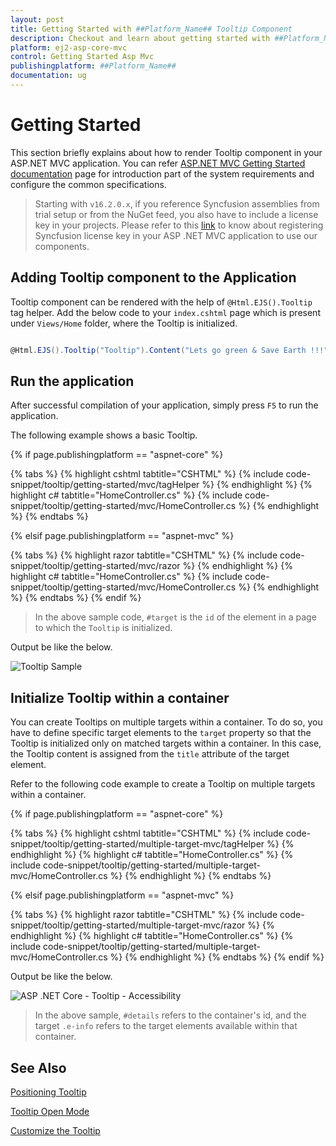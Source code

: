 ```yaml
---
layout: post
title: Getting Started with ##Platform_Name## Tooltip Component
description: Checkout and learn about getting started with ##Platform_Name## Tooltip component of Syncfusion Essential JS 2 and more details.
platform: ej2-asp-core-mvc
control: Getting Started Asp Mvc
publishingplatform: ##Platform_Name##
documentation: ug
---
```



# Getting Started

This section briefly explains about how to render Tooltip component in your ASP.NET MVC application. You can refer [ASP.NET MVC Getting Started documentation](../getting-started/) page for introduction part of the system requirements and configure the common specifications.

> Starting with `v16.2.0.x`, if you reference Syncfusion assemblies from trial setup or from the NuGet feed, you also have to include a license key in your projects. Please refer to this [link](https://help.syncfusion.com/common/essential-studio/licensing/license-key) to know about registering Syncfusion license key in your ASP .NET MVC application to use our components.

## Adding Tooltip component to the Application

Tooltip component can be rendered with the help of `@Html.EJS().Tooltip` tag helper. Add the below code to your `index.cshtml` page which is present under `Views/Home` folder, where the Tooltip is initialized.

```cs

@Html.EJS().Tooltip("Tooltip").Content("Lets go green & Save Earth !!!").ContentTemplate(@<span id='target'>Show Tooltip</span>).Render()

```

## Run the application

 After successful compilation of your application, simply press `F5` to run the application.

The following example shows a basic Tooltip.

{% if page.publishingplatform == "aspnet-core" %}

{% tabs %}
{% highlight cshtml tabtitle="CSHTML" %}
{% include code-snippet/tooltip/getting-started/mvc/tagHelper %}
{% endhighlight %}
{% highlight c# tabtitle="HomeController.cs" %}
{% include code-snippet/tooltip/getting-started/mvc/HomeController.cs %}
{% endhighlight %}
{% endtabs %}

{% elsif page.publishingplatform == "aspnet-mvc" %}

{% tabs %}
{% highlight razor tabtitle="CSHTML" %}
{% include code-snippet/tooltip/getting-started/mvc/razor %}
{% endhighlight %}
{% highlight c# tabtitle="HomeController.cs" %}
{% include code-snippet/tooltip/getting-started/mvc/HomeController.cs %}
{% endhighlight %}
{% endtabs %}
{% endif %}



> In the above sample code, `#target` is the `id` of the element in a page to which the `Tooltip` is initialized.

Output be like the below.

![Tooltip Sample](./images/tooltip.PNG)

## Initialize Tooltip within a container

You can create Tooltips on multiple targets within a container. To do so, you have to define specific target elements to the `target` property so that the Tooltip is initialized only on matched targets within a container. In this case, the Tooltip content is assigned from the `title` attribute of the target element.

Refer to the following code example to create a Tooltip on multiple targets within a container.

{% if page.publishingplatform == "aspnet-core" %}

{% tabs %}
{% highlight cshtml tabtitle="CSHTML" %}
{% include code-snippet/tooltip/getting-started/multiple-target-mvc/tagHelper %}
{% endhighlight %}
{% highlight c# tabtitle="HomeController.cs" %}
{% include code-snippet/tooltip/getting-started/multiple-target-mvc/HomeController.cs %}
{% endhighlight %}
{% endtabs %}

{% elsif page.publishingplatform == "aspnet-mvc" %}

{% tabs %}
{% highlight razor tabtitle="CSHTML" %}
{% include code-snippet/tooltip/getting-started/multiple-target-mvc/razor %}
{% endhighlight %}
{% highlight c# tabtitle="HomeController.cs" %}
{% include code-snippet/tooltip/getting-started/multiple-target-mvc/HomeController.cs %}
{% endhighlight %}
{% endtabs %}
{% endif %}



Output be like the below.

![ASP .NET Core - Tooltip - Accessibility](./images/tooltip-container.png)

> In the above sample, `#details` refers to the container's id, and the target `.e-info` refers to the target elements available within that container.

## See Also

[Positioning Tooltip](./position)

[Tooltip Open Mode](./open-mode)

[Customize the Tooltip](./customization)